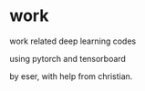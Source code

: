 # work
work related deep learning codes

using pytorch and tensorboard

by eser, with help from christian.
